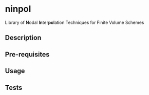 # ninpol

Library of **N**odal **In**ter**pol**ation Techniques for Finite Volume Schemes

## Description

## Pre-requisites

## Usage

## Tests